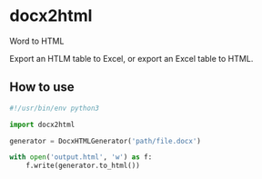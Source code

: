 # docx2html
Word to HTML


Export an HTLM table to Excel, or export an Excel table to HTML.

## How to use

```python
#!/usr/bin/env python3

import docx2html

generator = DocxHTMLGenerator('path/file.docx')

with open('output.html', 'w') as f:
    f.write(generator.to_html())
```
